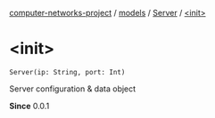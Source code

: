 [computer-networks-project](../../index.md) / [models](../index.md) / [Server](index.md) / [&lt;init&gt;](./-init-.md)

# &lt;init&gt;

`Server(ip: String, port: Int)`

Server configuration &amp; data object

**Since**
0.0.1

